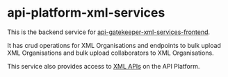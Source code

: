 
# api-platform-xml-services

This is the backend service for [api-gatekeeper-xml-services-frontend](https://github.com/hmrc/api-gatekeeper-xml-services-frontend).

It has crud operations for XML Organisations and endpoints to 
bulk upload XML Organisations and bulk upload collaborators to XML Organisations.

This service also provides access to [XML APIs](https://github.com/hmrc/api-platform-xml-services/blob/main/resources/xml_apis.json) on the API Platform.
